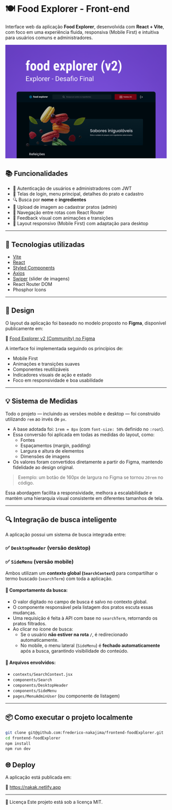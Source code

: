 # 🍽️ Food Explorer - Front-end

Interface web da aplicação **Food Explorer**, desenvolvida com **React + Vite**, com foco em uma experiência fluida, responsiva (Mobile First) e intuitiva para usuários comuns e administradores.


<p align="center">
  <img alt="" src="src/assets/Capa.png">
</p>


## 📚 Funcionalidades

- 🔐 Autenticação de usuários e administradores com JWT
- 📱 Telas de login, menu principal, detalhes do prato e cadastro
- 🔍 Busca por **nome** e **ingredientes**
- 📸 Upload de imagem ao cadastrar pratos (admin)
- 🧭 Navegação entre rotas com React Router
- 💬 Feedback visual com animações e transições
- 📱 Layout responsivo (Mobile First) com adaptação para desktop

---

## 🚀 Tecnologias utilizadas

- [Vite](https://vitejs.dev/)
- [React](https://react.dev/)
- [Styled Components](https://styled-components.com/)
- [Axios](https://axios-http.com/)
- [Swiper](https://swiperjs.com/) (slider de imagens)
- React Router DOM
- Phosphor Icons

---

## 🎨 Design

O layout da aplicação foi baseado no modelo proposto no **Figma**, disponível publicamente em:

🔗 [Food Explorer v2 (Community) no Figma](https://www.figma.com/design/8IvzsyLnFO3Lwbq5Nrh9Li/food-explorer-v2-(Community)?node-id=96-5219&p=f&m=dev)

A interface foi implementada seguindo os princípios de:

- Mobile First
- Animações e transições suaves
- Componentes reutilizáveis
- Indicadores visuais de ação e estado
- Foco em responsividade e boa usabilidade


---

## 💡 Sistema de Medidas

Todo o projeto — incluindo as versões mobile e desktop — foi construído utilizando `rem` ao invés de `px`.

- A base adotada foi: `1rem = 8px` (com `font-size: 50%` definido no `:root`).
- Essa conversão foi aplicada em todas as medidas do layout, como:
  - Fontes
  - Espaçamentos (margin, padding)
  - Largura e altura de elementos
  - Dimensões de imagens
- Os valores foram convertidos diretamente a partir do Figma, mantendo fidelidade ao design original.

> Exemplo: um botão de 160px de largura no Figma se tornou `20rem` no código.

Essa abordagem facilita a responsividade, melhora a escalabilidade e mantém uma hierarquia visual consistente em diferentes tamanhos de tela.

---

## 🔍 Integração de busca inteligente

A aplicação possui um sistema de busca integrada entre:

### ✅ `DesktopHeader` (versão desktop)
### ✅ `SideMenu` (versão mobile)

Ambos utilizam um **contexto global (`SearchContext`)** para compartilhar o termo buscado (`searchTerm`) com toda a aplicação.

#### 🔁 Comportamento da busca:

- O valor digitado no campo de busca é salvo no contexto global.
- O componente responsável pela listagem dos pratos escuta essas mudanças.
- Uma requisição é feita à API com base no `searchTerm`, retornando os pratos filtrados.
- Ao clicar no ícone de busca:
  - Se o usuário **não estiver na rota `/`**, é redirecionado automaticamente.
  - No mobile, o menu lateral (`SideMenu`) é **fechado automaticamente** após a busca, garantindo visibilidade do conteúdo.

#### 📂 Arquivos envolvidos:
- `contexts/SearchContext.jsx`
- `components/Search`
- `components/DesktopHeader`
- `components/SideMenu`
- `pages/MenuAdminUser` (ou componente de listagem)

---

## 📦 Como executar o projeto localmente

```bash
git clone git@github.com:frederico-nakajima/frontend-foodExplorer.git
cd frontend-foodExplorer
npm install
npm run dev
```

## 🌐 Deploy

A aplicação está publicada em:

🔗 https://nakak.netlify.app

---

📄 Licença
Este projeto está sob a licença MIT.